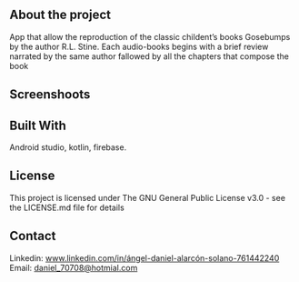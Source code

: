 ## About the project
App that allow the reproduction of the classic childent’s books Gosebumps by the author R.L. Stine. Each audio-books begins with a brief review narrated by the same author fallowed by all the chapters that compose the book

## Screenshoots

## Built With

Android studio, kotlin, firebase.

## License

This project is licensed under The GNU General Public License v3.0 - see the LICENSE.md file for details

## Contact

Linkedin: www.linkedin.com/in/ángel-daniel-alarcón-solano-761442240
Email: daniel_70708@hotmial.com
